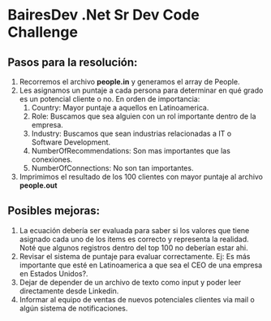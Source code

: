 ﻿
# BairesDev .Net Sr Dev Code Challenge


## Pasos para la resolución:
1. Recorremos el archivo **people.in** y generamos el array de People.
2. Les asignamos un puntaje a cada persona para determinar en qué grado es un potencial cliente o no. En orden de importancia:
	1. Country: Mayor puntaje a aquellos en Latinoamerica.
	2. Role: Buscamos que sea alguien con un rol importante dentro de la empresa.
	3. Industry: Buscamos que sean industrias relacionadas a IT o Software Development.
	4. NumberOfRecommendations: Son mas importantes que las conexiones.
	5. NumberOfConnections: No son tan importantes. 
3. Imprimimos el resultado de los 100 clientes con mayor puntaje al archivo **people.out**


## Posibles mejoras:
1. La ecuación debería ser evaluada para saber si los valores que tiene asignado cada uno de los items es correcto y representa la realidad. Noté que algunos registros dentro del top 100 no deberían estar ahi. 
2. Revisar el sistema de puntaje para evaluar correctamente. Ej: Es más importante que esté en Latinoamerica a que sea el CEO de una empresa en Estados Unidos?.
3. Dejar de depender de un archivo de texto como input y poder leer directamente desde Linkedin.
4. Informar al equipo de ventas de nuevos potenciales clientes via mail o algún sistema de notificaciones.